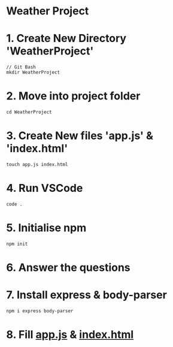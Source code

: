 # Weather Project

# 1. Create New Directory 'WeatherProject'
```
// Git Bash
mkdir WeatherProject
```

# 2. Move into project folder
```
cd WeatherProject
```

# 3. Create New files 'app.js' & 'index.html'
```
touch app.js index.html
```

# 4. Run VSCode
```
code .
```

# 5. Initialise npm
```
npm init
```

# 6. Answer the questions

# 7. Install express & body-parser
```
npm i express body-parser
```

# 8. Fill [app.js]() & [index.html]()
